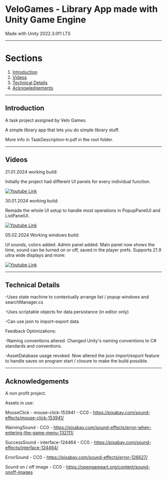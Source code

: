 # VeloGames - Library App made with Unity Game Engine

Made with Unity 2022.3.0f1 LTS 

----------
<!-- TABLE OF SECTIONS -->
  # Sections
  <ol>
	  <li><a href="#Introduction">Introduction</a></li>
	  <li><a href="#Videos">Videos</a></li>
	  <li><a href="#Technical Details">Technical Details</a></li>
	  <li><a href="#Acknowledgements">Acknowledgements</a></li>
  </ol>

----------

<!-- INTRODUCTION -->
## Introduction
A task project assigned by Velo Games.

A simple library app that lets you do simple library stuff.

More info in TaskDescription-tr.pdf in the root folder.

----------

<!-- Videos -->
## Videos


21.01.2024 working build: 

Initially the project had different UI panels for every individual function.

[![Youtube Link](https://img.youtube.com/vi/DhB6S_IOklg/0.jpg)](https://youtu.be/DhB6S_IOklg)

30.01.2024 working build: 

Remade the whole UI setup to handle most operations in PopupPanelUI and ListPanelUI.

[![Youtube Link](https://img.youtube.com/vi/TtaJFg9EAHs/0.jpg)](https://youtu.be/TtaJFg9EAHs)

05.02.2024 Working windows build:

UI sounds, colors added. Admin panel added. Main panel now shows the time, sound can be turned on or off, saved in the player prefs. Supports 21.9 ultra wide displays and more: 

[![Youtube Link](https://img.youtube.com/vi/bxVtJ_iJaIY/0.jpg)](https://youtu.be/bxVtJ_iJaIY)

----------

<!-- Technical Details -->
## Technical Details

-Uses state machine to contextually arrange list / popup windows and searchManager.cs

-Uses scriptable objects for data persistance (in editor only)

-Can use json to import-export data

Feedback Optimizations: 

-Naming conventions altered. Changed Unity's naming conventions to C# standards and conventions.

-AssetDatabase usage revoked. Now altered the json import/export feature to handle saves on program start / closure to make the build possible.

----------

<!-- Acknowledgements -->
## Acknowledgements

A non profit project. 

Assets in use:

MouseClick - mouse-click-153941 - CC0 - https://pixabay.com/sound-effects/mouse-click-153941/

WarningSound - CC0 - https://pixabay.com/sound-effects/error-when-entering-the-game-menu-132111/

SuccessSound - interface-124464 - CC0 - https://pixabay.com/sound-effects/interface-124464/

ErrorSound - CC0 - https://pixabay.com/sound-effects/error-126627/

Sound on / off image - CC0 - https://opengameart.org/content/sound-onoff-images